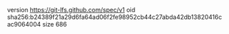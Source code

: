 version https://git-lfs.github.com/spec/v1
oid sha256:b24389f21a29d6fa64ad06f2fe98952cb44c27abda42db13820416cac9064004
size 686
